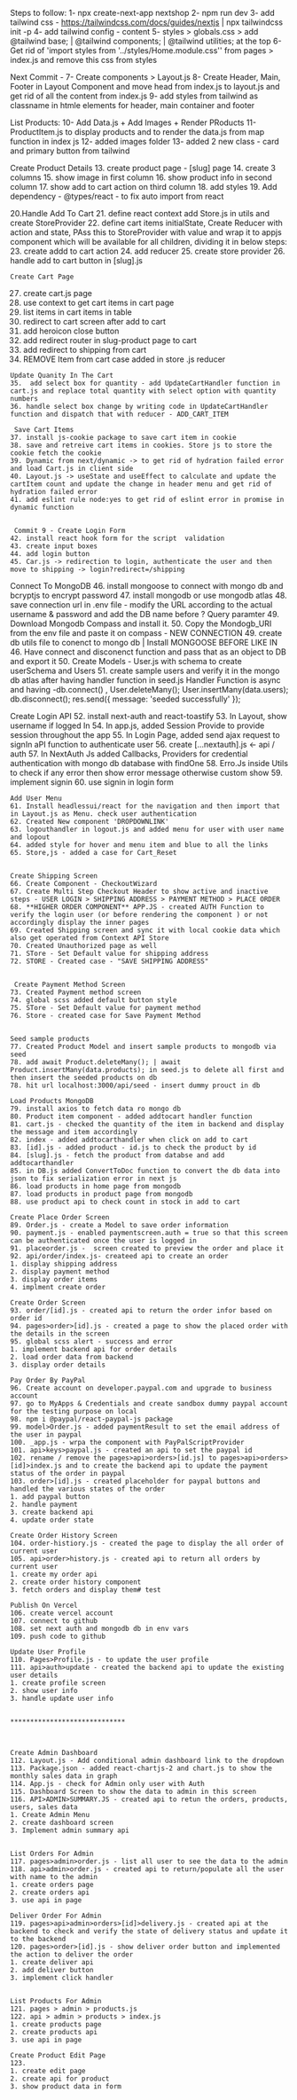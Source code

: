 Steps to follow:
1- npx create-next-app nextshop
2- npm run dev
3- add tailwind css - https://tailwindcss.com/docs/guides/nextjs | npx tailwindcss init -p
4- add tailwind config - content
5- styles > globals.css > add @tailwind base; | @tailwind components; | @tailwind utilities; at the top
6- Get rid of 'import styles from '../styles/Home.module.css'' from pages > index.js and remove this css from styles

Next Commit -
7- Create components > Layout.js
8- Create Header, Main, Footer in Layout Component and move head from index.js to layout.js and get rid of all the content from index.js
9- add styles from tailwind as classname in htmle elements for header, main container and footer


List Products:
10- Add Data.js + Add Images + Render PRoducts
11- ProductItem.js to display products and to render the data.js from map function in index js
12- added images folder
13- added 2 new class - card and primary button from tailwind

 Create Product Details
   13. create product page - [slug] page
   14. create 3 columns
   15. show image in first column
   16. show product info in second column
   17. show add to cart action on third column
   18. add styles
   19. Add dependency - @types/react - to fix auto import  from react


   20.Handle Add To Cart
   21. define react context add Store.js in utils and create StoreProvider
   22. define cart items initialState, Create Reducer with action and state, PAss this to StoreProvider with value and wrap it to appjs component which will be available for all children, dividing it in below steps:
   23. create addd to cart action
   24. add reducer
   25. create store provider
   26. handle add to cart button in [slug].js

    Create Cart Page
   27. create cart.js page
   28. use context to get cart items in cart page
   29. list items in cart items in table
   30. redirect to cart screen after add to cart
   31. add heroicon close button
   32. add redirect router in slug-product page to cart
   33. add redirect to shipping from cart
   34. REMOVE Item from cart case added in store .js reducer

    Update Quanity In The Cart
    35.  add select box for quantity - add UpdateCartHandler function in cart.js and replace total quantity with select option with quantity numbers
    36. handle select box change by writing code in UpdateCartHandler function and dispatch that with reducer - ADD_CART_ITEM  

     Save Cart Items
    37. install js-cookie package to save cart item in cookie
    38. save and retreive cart items in cookies. Store js to store the cookie fetch the cookie
    39. Dynamic from next/dynamic -> to get rid of hydration failed error and load Cart.js in client side
    40. Layout.js -> useState and useEffect to calculate and update the cartItem count and update the change in header menu and get rid of hydration failed error
    41. add eslint rule node:yes to get rid of eslint error in promise in dynamic function


     Commit 9 - Create Login Form
    42. install react hook form for the script  validation
    43. create input boxes
    44. add login button
    45. Car.js -> redirection to login, authenticate the user and then move to shipping -> login?redirect=/shipping
    

   Connect To MongoDB
    46. install mongoose to connect with mongo db and bcryptjs to encrypt password
    47. install mongodb or use mongodb atlas
    48. save connection url in .env file - modify the URL according to the actual username & password and add the DB name before ? Query paramter
    49. Download Mongodb Compass and install it.
    50. Copy the Mondogb_URI from the env file and paste it on compass - NEW CONNECTION
    49. create db utils file to conenct to mongo db | Install MONGOOSE BEFORE LIKE IN 46. Have connect and disconenct function and pass that as an object to DB and export it
    50. Create Models - User.js with schema to create userSchema and Users
    51. create sample users and verify it in the mongo db atlas after having handler function in seed.js
  Handler Function is async and having -db.connect() , User.deleteMany(); User.insertMany(data.users); db.disconnect(); res.send({ message: 'seeded successfully' });


   Create Login API
    52. install next-auth and react-toastify
    53. In Layout, show username if logged  In 
    54. In app.js, added Session Provide to provide session throughout the app
    55. In Login Page, added send ajax request to signIn aPI function to authenticate user 
    56. create [...nextauth].js <- api / auth 
    57. In NextAuth Js added Callbacks, Providers for credential authentication with mongo db database with findOne
    58. Erro.Js inside Utils to check if any error then show error message otherwise custom show
    59. implement signin
    60. use signin in login form


    Add User Menu
    61. Install headlessui/react for the navigation and then import that in Layout.js as Menu. check user authentication
    62. Created New component 'DROPDOWNLINK'
    63. logouthandler in logout.js and added menu for user with user name and lopout
    64. added style for hover and menu item and blue to all the links
    65. Store,js - added a case for Cart_Reset
    

    Create Shipping Screen
    66. Create Component - CheckoutWizard
    67. Create Multi Step Checkout Header to show active and inactive steps - USER LOGIN > SHIPPING ADDRESS > PAYMENT METHOD > PLACE ORDER
    68. **HIGHER ORDER COMPONENT** APP.JS - created AUTH Function to verify the login user (or before rendering the component ) or not accordingly display the inner pages 
    69. Created Shipping screen and sync it with local cookie data which also get operated from Context API Store
    70. Created Unauthorized page as well
    71. STore - Set Default value for shipping address
    72. STORE - Created case - "SAVE SHIPPING ADDRESS"
    

     Create Payment Method Screen
    73. Created Payment method screen 
    74. global scss added default button style 
    75. STore - Set Default value for payment method
    76. Store - created case for Save Payment Method


    Seed sample products
    77. Created Product Model and insert sample products to mongodb via seed 
    78. add await Product.deleteMany(); | await Product.insertMany(data.products); in seed.js to delete all first and then insert the seeded products on db
    78. hit url localhost:3000/api/seed - insert dummy prouct in db 

    Load Products MongoDB
    79. install axios to fetch data ro mongo db
    80. Product item component - added addtocart handler function
    81. cart.js - checked the quantity of the item in backend and display the message and item accordingly
    82. index - added addtocarthandler when click on add to cart
    83. [id].js - added product - id.js to check the product by id
    84. [slug].js - fetch the product from databse and add addtocarthandler
    85. in DB.js added ConvertToDoc function to convert the db data into json to fix serialization error in next js 
    86. load products in home page from mongodb
    87. load products in product page from mongodb
    88. use product api to check count in stock in add to cart

    Create Place Order Screen
    89. Order.js - create a Model to save order information
    90. payment.js - enabled paymentscreen.auth = true so that this screen can be authenticated once the user is logged in  
    91. placeorder.js -  screen created to preview the order and place it 
    92. api/order/index.js- createed api to create an order 
    1. display shipping address
    2. display payment method
    3. display order items
    4. implment create order

    Create Order Screen
    93. order/[id].js - created api to return the order infor based on order id 
    94. pages>order>[id].js - created a page to show the placed order with the details in the screen
    95. global scss alert - success and error
    1. implement backend api for order details
    2. load order data from backend
    3. display order details

    Pay Order By PayPal
    96. Create account on developer.paypal.com and upgrade to business account
    97. go to MyApps & Credentials and create sandbox dummy paypal account for the testing purpose on local
    98. npm i @paypal/react-paypal-js package 
    99. model>Order.js - added paymentResult to set the email address of the user in paypal
    100. _app.js - wrpa the component with PayPalScriptProvider 
    101. api>keys>paypal.js - created an api to set the paypal id 
    102. rename / remove the pages>api>orders>[id.js] to pages>api>orders>[id]>index.js and to create the backend api to update the payment status of the order in paypal
    103. order>[id].js - created placeholder for paypal buttons and handled the various states of the order 
    1. add paypal button
    2. handle payment
    3. create backend api
    4. update order state

    Create Order History Screen
    104. order-histiory.js - created the page to display the all order of current user 
    105. api>order>history.js - created api to return all orders by current user
    1. create my order api
    2. create order history component
    3. fetch orders and display them# test

    Publish On Vercel
    106. create vercel account
    107. connect to github
    108. set next auth and mongodb db in env vars
    109. push code to github

    Update User Profile
    110. Pages>Profile.js - to update the user profile
    111. api>auth>update - created the backend api to update the existing user details
    1. create profile screen
    2. show user info
    3. handle update user info


    *****************************



    Create Admin Dashboard
    112. Layout.js - Add conditional admin dashboard link to the dropdown
    113. Package.json - added react-chartjs-2 and chart.js to show the monthly sales data in graph
    114. App.js - check for Admin only user with Auth
    115. Dashboard Screen to show the data to admin in this screen
    116. API>ADMIN>SUMMARY.JS - created api to retun the orders, products, users, sales data
    1. Create Admin Menu
    2. create dashboard screen
    3. Implement admin summary api


    List Orders For Admin
    117. pages>admin>order.js - list all user to see the data to the admin
    118. api>admin>order.js - created api to return/populate all the user with name to the admin
    1. create orders page
    2. create orders api
    3. use api in page

    Deliver Order For Admin
    119. pages>api>admin>orders>[id]>delivery.js - created api at the backend to check and verify the state of delivery status and update it to the backend
    120. pages>order>[id].js - show deliver order button and implemented the action to deliver the order
    1. create deliver api
    2. add deliver button
    3. implement click handler


    List Products For Admin
    121. pages > admin > products.js
    122. api > admin > products > index.js
    1. create products page
    2. create products api
    3. use api in page

    Create Product Edit Page
    123. 
    1. create edit page
    2. create api for product
    3. show product data in form